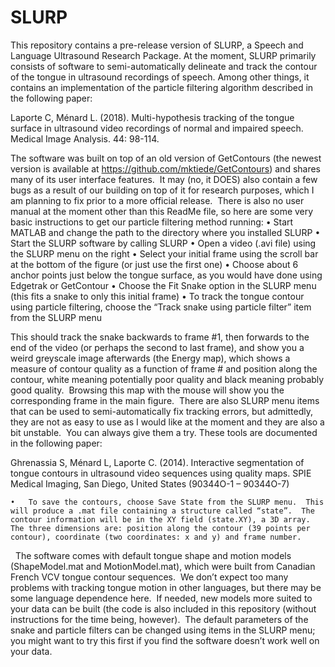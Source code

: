 # SLURP

This repository contains a pre-release version of SLURP, a Speech and Language Ultrasound Research Package.  At the moment, SLURP primarily consists of software to semi-automatically delineate and track the contour of the tongue in ultrasound recordings of speech.  Among other things, it contains an implementation of the particle filtering algorithm described in the following paper:

Laporte C, Ménard L. (2018). Multi-hypothesis tracking of the tongue surface in ultrasound video recordings of normal and impaired speech. Medical Image Analysis. 44: 98-114.

The software was built on top of an old version of GetContours (the newest version is available at https://github.com/mktiede/GetContours) and shares many of its user interface features.  It may (no, it DOES) also contain a few bugs as a result of our building on top of it for research purposes, which I am planning to fix prior to a more official release.  There is also no user manual at the moment other than this ReadMe file, so here are some very basic instructions to get our particle filtering method running:
	•	Start MATLAB and change the path to the directory where you installed SLURP
	•	Start the SLURP software by calling SLURP
	•	Open a video (.avi file) using the SLURP menu on the right
	•	Select your initial frame using the scroll bar at the bottom of the figure (or just use the first one)
	•	Choose about 6 anchor points just below the tongue surface, as you would have done using Edgetrak or GetContour
	•	Choose the Fit Snake option in the SLURP menu (this fits a snake to only this initial frame)
	•	To track the tongue contour using particle filtering, choose the “Track snake using particle filter” item from the SLURP menu

This should track the snake backwards to frame #1, then forwards to the end of the video (or perhaps the second to last frame), and show you a weird greyscale image afterwards (the Energy map), which shows a measure of contour quality as a function of frame # and position along the contour, white meaning potentially poor quality and black meaning probably good quality.  Browsing this map with the mouse will show you the corresponding frame in the main figure.  There are also SLURP menu items that can be used to semi-automatically fix tracking errors, but admittedly, they are not as easy to use as I would like at the moment and they are also a bit unstable.  You can always give them a try.  These tools are documented in the following paper:

Ghrenassia S, Ménard L, Laporte C. (2014). Interactive segmentation of tongue contours in ultrasound video sequences using quality maps. SPIE Medical Imaging, San Diego, United States (90344O-1 – 90344O-7)

	•	To save the contours, choose Save State from the SLURP menu.  This will produce a .mat file containing a structure called “state”.  The contour information will be in the XY field (state.XY), a 3D array.  The three dimensions are: position along the contour (39 points per contour), coordinate (two coordinates: x and y) and frame number.
 
The software comes with default tongue shape and motion models (ShapeModel.mat and MotionModel.mat), which were built from Canadian French VCV tongue contour sequences.  We don’t expect too many problems with tracking tongue motion in other languages, but there may be some language dependence here.  If needed, new models more suited to your data can be built (the code is also included in this repository (without instructions for the time being, however).  The default parameters of the snake and particle filters can be changed using items in the SLURP menu; you might want to try this first if you find the software doesn’t work well on your data.  
